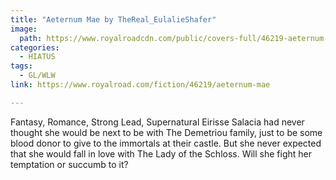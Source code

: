 ```yaml
---
title: "Aeternum Mae by TheReal_EulalieShafer"
image:
  path: https://www.royalroadcdn.com/public/covers-full/46219-aeternum-mae.jpg
categories:
  - HIATUS
tags:
  - GL/WLW
link: https://www.royalroad.com/fiction/46219/aeternum-mae

---
```

Fantasy, Romance, Strong Lead, Supernatural
Eirisse Salacia had never thought she would be next to be with The Demetriou family, just to be some blood donor to give to the immortals at their castle. But she never expected that she would fall in love with The Lady of the Schloss. Will she fight her temptation or succumb to it?